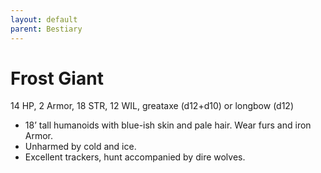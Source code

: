 ```yaml
---
layout: default
parent: Bestiary
---
```


# Frost Giant 

14 HP, 2 Armor, 18 STR, 12 WIL, greataxe (d12+d10) or longbow (d12)

- 18’ tall humanoids with blue-ish skin and pale hair. Wear furs and iron Armor.
- Unharmed by cold and ice.
- Excellent trackers, hunt accompanied by dire wolves.
